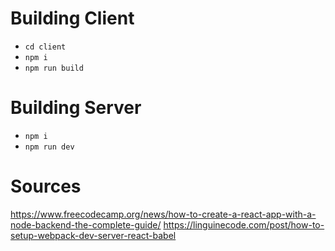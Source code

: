 # Building Client

- `cd client`
- `npm i`
- `npm run build`

# Building Server

- `npm i`
- `npm run dev`

# Sources

https://www.freecodecamp.org/news/how-to-create-a-react-app-with-a-node-backend-the-complete-guide/
https://linguinecode.com/post/how-to-setup-webpack-dev-server-react-babel
